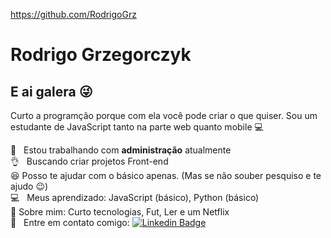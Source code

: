 https://github.com/RodrigoGrz

# Rodrigo Grzegorczyk

## E ai galera :stuck_out_tongue_winking_eye:
Curto a programção porque com ela você pode criar o que quiser.
Sou um estudante de JavaScript tanto na parte web quanto mobile :computer:

 :office:  &nbsp; Estou trabalhando com **administração** atualmente
 <br/>:ok_hand: &nbsp; Buscando criar projetos Front-end
 <br/>:satisfied: Posso te ajudar com o básico apenas. (Mas se não souber pesquiso e te ajudo :wink:)
 <br/>:computer: &nbsp; Meus aprendizado: JavaScript (básico), Python (básico)
 <br/>:movie_camera: Sobre mim: Curto tecnologias, Fut, Ler e um Netflix
 <br/>:email: &nbsp; Entre em contato comigo: [![Linkedin Badge](https://img.shields.io/badge/LinkedIn-Rodrigo%20Grzegorczyk-blue)](https://www.linkedin.com/in/rodrigo-grzegorczyk-0046981ab/)
